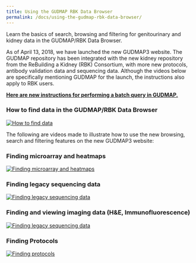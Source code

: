 ```yaml
---
title: Using the GUDMAP RBK Data Browser
permalink: /docs/using-the-gudmap-rbk-data-browser/
---
```


Learn the basics of search, browsing and filtering for genitourinary and kidney data in the GUDMAP/RBK Data Browser. 

As of April 13, 2018, we have launched the new GUDMAP3 website. The GUDMAP repository has been integrated with the new kidney repository from the ReBuilding a Kidney (RBK) Consortium, with more new protocols, antibody validation data and sequencing data. Although the videos below are specifically mentioning GUDMAP for the launch, the instructions also apply to RBK users.

**[Here are new instructions for performing a batch query in GUDMAP.](Batch-Query)**

### How to find data in the GUDMAP/RBK Data Browser

[![How to find data](https://img.youtube.com/vi/sBgHkdFLfp4/0.jpg)](https://www.youtube.com/watch?v=sBgHkdFLfp4)

The following are videos made to illustrate how to use the new browsing, search and filtering features on the new GUDMAP3 website:

### Finding microarray and heatmaps

[![Finding microarray and heatmaps](https://img.youtube.com/vi/rdJiBc4ha3s/0.jpg)](https://www.youtube.com/watch?v=rdJiBc4ha3s)

### Finding legacy sequencing data

[![Finding legacy sequencing data](https://img.youtube.com/vi/RLf9lNhE3xY/0.jpg)](https://www.youtube.com/watch?v=RLf9lNhE3xY)

### Finding and viewing imaging data (H&E, Immunofluorescence)

[![Finding legacy sequencing data](https://img.youtube.com/vi/trG-TikzCPc/0.jpg)](https://www.youtube.com/watch?v=trG-TikzCPc)

### Finding Protocols

[![Finding protocols](https://img.youtube.com/vi/BLL58P0t99I/0.jpg)](https://www.youtube.com/watch?v=BLL58P0t99I)

